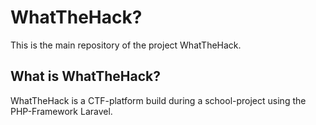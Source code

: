 # WhatTheHack?
This is the main repository of the project WhatTheHack.

## What is WhatTheHack?
WhatTheHack is a CTF-platform build during a school-project using the PHP-Framework Laravel.
